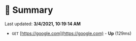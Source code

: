 # 📖 Summary
Last updated: **3/4/2021, 10:19:14 AM**

- `GET` [https://google.com](https://google.com) - **Up** (129ms)
